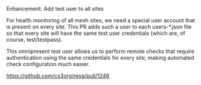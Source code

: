 Enhancement: Add test user to all sites

For health monitoring of all mesh sites, we need a special user account that is present on every site. This PR adds such a user to each users-*.json file so that every site will have the same test user credentials (which are, of course, test/testpass).

This omnipresent test user allows us to perform remote checks that require authentication using the same credentials for every site, making automated check configuration much easier.

https://github.com/cs3org/reva/pull/1246
